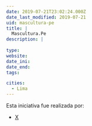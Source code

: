 ```yaml
---
date: 2019-07-21T23:02:24.000Z
date_last_modified: 2019-07-21
uid: mascultura-pe
title: |
  Mascultura.Pe
description: |
  
type: 
website: 
date_ini: 
date_end: 
tags:

cities: 
  - Lima
---
```


Esta iniciativa fue realizada por:

- [X](/organizaciones/mas-cultura)
